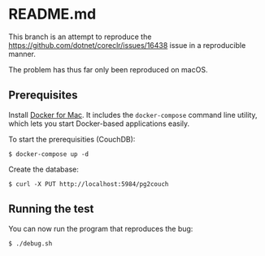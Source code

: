 # README.md

This branch is an attempt to reproduce the https://github.com/dotnet/coreclr/issues/16438 issue in a reproducible manner.

The problem has thus far only been reproduced on macOS.

## Prerequisites

Install [Docker for Mac](https://www.docker.com/docker-mac). It includes the `docker-compose` command line utility, which lets you start Docker-based applications easily.

To start the prerequisities (CouchDB):

```shell
$ docker-compose up -d
```

Create the database:

```shell
$ curl -X PUT http://localhost:5984/pg2couch
```

## Running the test

You can now run the program that reproduces the bug:

```shell
$ ./debug.sh
```
